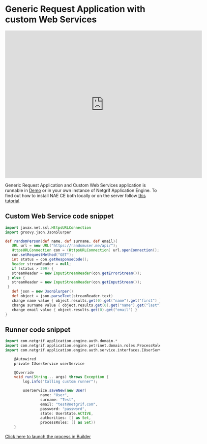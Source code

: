 # Generic Request Application with custom Web Services

<iframe width="640" height="480" src="https://www.youtube.com/embed/o7kzoEu6VPM" title="YouTube video player"
frameborder="0" allow="accelerometer; autoplay; clipboard-write; encrypted-media; gyroscope; picture-in-picture"
allowfullscreen></iframe>

Generic Request Application and Custom Web Services application is runnable in [Demo](https://demo.netgrif.com/) or in
your own
instance
of Netgrif Application Engine. To find out how to install NAE CE both locally or on the server
follow [this tutorial](tutorials/nae-ce-starter.md).

## Custom Web Service code snippet

```groovy
import javax.net.ssl.HttpsURLConnection
import groovy.json.JsonSlurper

def randomPerson(def name, def surname, def email){
   URL url = new URL("https://randomuser.me/api/");
   HttpsURLConnection con = (HttpsURLConnection) url.openConnection();
   con.setRequestMethod("GET");
   int status = con.getResponseCode();
   Reader streamReader = null;
   if (status > 299) {
   streamReader = new InputStreamReader(con.getErrorStream());
 } else {
   streamReader = new InputStreamReader(con.getInputStream());
 }
   def json = new JsonSlurper()
   def object = json.parseText(streamReader.text)
   change name value { object.results.get(0).get("name").get("first") }
   change surname value { object.results.get(0).get("name").get("last") }
   change email value { object.results.get(0).get("email") }
}
```

## Runner code snippet

```groovy
import com.netgrif.application.engine.auth.domain.*
import com.netgrif.application.engine.petrinet.domain.roles.ProcessRole
import com.netgrif.application.engine.auth.service.interfaces.IUserService

    @Autowired
    private IUserService userService

    @Override
    void run(String... args) throws Exception {
        log.info("Calling custom runner");

        userService.saveNew(new User(
                name: "User",
                surname: "Test",
                email: "test@netgrif.com",
                password: "password",
                state: UserState.ACTIVE,
                authorities: [] as Set,
                processRoles: [] as Set))
    }
```

[Click here to launch the process in Builder](https://builder.netgrif.com/modeler?modelUrl=https://academy.netgrif.com/examples/request-ws/requestWS.xml)
